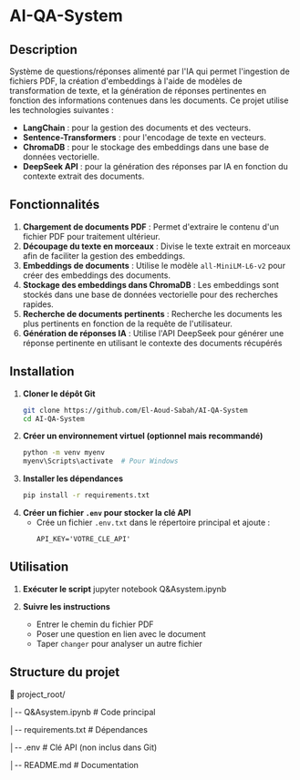 # AI-QA-System

##  Description
Système de questions/réponses alimenté par l'IA qui permet l'ingestion de fichiers PDF, la création d'embeddings à l'aide de modèles de transformation de texte, et la génération de réponses pertinentes en fonction des informations contenues dans les documents. Ce projet utilise les technologies suivantes :

- **LangChain** : pour la gestion des documents et des vecteurs.
- **Sentence-Transformers** : pour l'encodage de texte en vecteurs.
- **ChromaDB** : pour le stockage des embeddings dans une base de données vectorielle.
- **DeepSeek API** : pour la génération des réponses par IA en fonction du contexte extrait des documents.


## Fonctionnalités

1. **Chargement de documents PDF** : Permet d'extraire le contenu d'un fichier PDF pour traitement ultérieur.
2. **Découpage du texte en morceaux** : Divise le texte extrait en morceaux afin de faciliter la gestion des embeddings.
3. **Embeddings de documents** : Utilise le modèle `all-MiniLM-L6-v2` pour créer des embeddings des documents.
4. **Stockage des embeddings dans ChromaDB** : Les embeddings sont stockés dans une base de données vectorielle pour des recherches rapides.
5. **Recherche de documents pertinents** : Recherche les documents les plus pertinents en fonction de la requête de l'utilisateur.
6. **Génération de réponses IA** : Utilise l'API DeepSeek pour générer une réponse pertinente en utilisant le contexte des documents récupérés


##  Installation

1. **Cloner le dépôt Git**
   ```bash
   git clone https://github.com/El-Aoud-Sabah/AI-QA-System
   cd AI-QA-System
   ```
2. **Créer un environnement virtuel (optionnel mais recommandé)**
   ```bash
   python -m venv myenv
   myenv\Scripts\activate  # Pour Windows
   ```
3. **Installer les dépendances**
   ```bash
   pip install -r requirements.txt
   ```
4. **Créer un fichier `.env` pour stocker la clé API**
   - Crée un fichier `.env.txt` dans le répertoire principal et ajoute :
     ```
     API_KEY='VOTRE_CLE_API'
     ```

##  Utilisation
1. **Exécuter le script**
   jupyter notebook Q&Asystem.ipynb
   
2. **Suivre les instructions**
   - Entrer le chemin du fichier PDF
   - Poser une question en lien avec le document
   - Taper `changer` pour analyser un autre fichier

## Structure du projet

📁 project_root/

│-- Q&Asystem.ipynb  # Code principal

│-- requirements.txt  # Dépendances

│-- .env  # Clé API (non inclus dans Git)

│-- README.md  # Documentation



